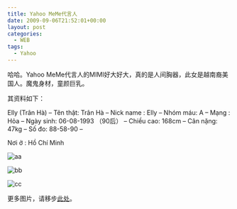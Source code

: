 ```yaml
---
title: Yahoo MeMe代言人
date: 2009-09-06T21:52:01+00:00
layout: post
categories:
  - WEB
tags:
  - Yahoo
---
```


哈哈。Yahoo MeMe代言人的MIMI好大好大，真的是人间胸器，此女是越南裔美国人。魔鬼身材，童颜巨乳。

其资料如下：

Elly (Trân Hà) &#8211;
Tên thật: Trân Hà &#8211;
Nick name : Elly &#8211;
Nhóm máu: A &#8211;
Mạng : Hỏa &#8211;
Ngày sinh: 06-08-1993 （90后） &#8211;
Chiều cao: 168cm &#8211;
Cân nặng: 47kg &#8211;
Số đo: 88-58-90 &#8211;

Nơi ở : Hồ Chí Minh
<!--more-->
![aa](https://farm4.static.flickr.com/3446/3880288404_1fb80e3a90_o.jpg)

![bb](https://farm4.static.flickr.com/3455/3880749138_4b84da3339_o.jpg)

![cc](https://farm4.static.flickr.com/3472/3880749132_dc7827096f_o.jpg)

更多图片，请移步[此处](http://www.flickr.com/photos/sdjkx/sets/72157622211993518)。